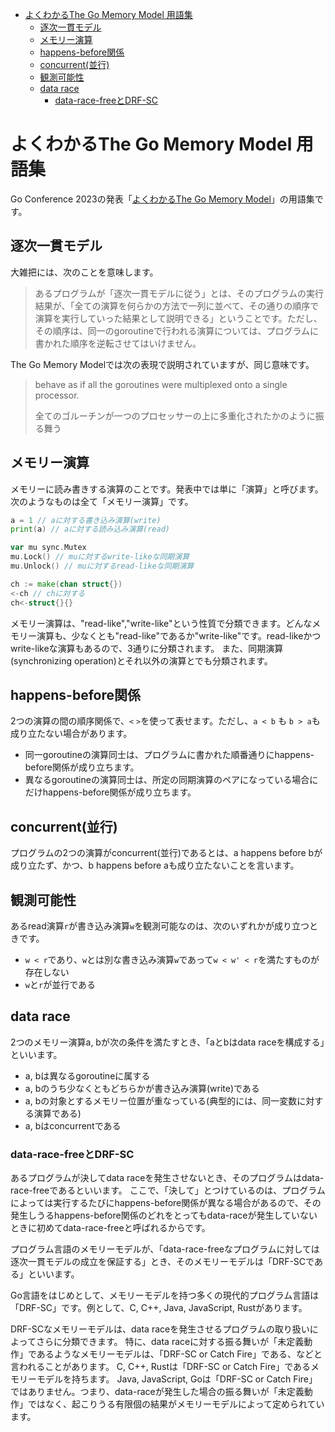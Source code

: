 - [よくわかるThe Go Memory Model 用語集](#よくわかるthe-go-memory-model-用語集)
  - [逐次一貫モデル](#逐次一貫モデル)
  - [メモリー演算](#メモリー演算)
  - [happens-before関係](#happens-before関係)
  - [concurrent(並行)](#concurrent並行)
  - [観測可能性](#観測可能性)
  - [data race](#data-race)
    - [data-race-freeとDRF-SC](#data-race-freeとdrf-sc)
# よくわかるThe Go Memory Model 用語集

Go Conference 2023の発表「[よくわかるThe Go Memory Model](https://docs.google.com/presentation/d/1UjL5jTqreNrFpulVi6l_H5vY_Bcz9jQriL65gZs1zFM/edit?usp=sharing)」の用語集です。

## 逐次一貫モデル

大雑把には、次のことを意味します。

> あるプログラムが「逐次一貫モデルに従う」とは、そのプログラムの実行結果が、「全ての演算を何らかの方法で一列に並べて、その通りの順序で演算を実行していった結果として説明できる」ということです。ただし、その順序は、同一のgoroutineで行われる演算については、プログラムに書かれた順序を逆転させてはいけません。

The Go Memory Modelでは次の表現で説明されていますが、同じ意味です。

> behave as if all the goroutines were multiplexed onto a single processor.
>
> 全てのゴルーチンが一つのプロセッサーの上に多重化されたかのように振る舞う



## メモリー演算

メモリーに読み書きする演算のことです。発表中では単に「演算」と呼びます。次のようなものは全て「メモリー演算」です。

```go
a = 1 // aに対する書き込み演算(write)
print(a) // aに対する読み込み演算(read)

var mu sync.Mutex
mu.Lock() // muに対するwrite-likeな同期演算
mu.Unlock() // muに対するread-likeな同期演算

ch := make(chan struct{})
<-ch // chに対する
ch<-struct{}{}
```

メモリー演算は、"read-like","write-like"という性質で分類できます。どんなメモリー演算も、少なくとも"read-like"であるか"write-like"です。read-likeかつwrite-likeな演算もあるので、3通りに分類されます。
また、同期演算(synchronizing operation)とそれ以外の演算とでも分類されます。

## happens-before関係

2つの演算の間の順序関係で、`<` `>`を使って表せます。ただし、`a < b` も `b > a`も成り立たない場合があります。

- 同一goroutineの演算同士は、プログラムに書かれた順番通りにhappens-before関係が成り立ちます。
- 異なるgoroutineの演算同士は、所定の同期演算のペアになっている場合にだけhappens-before関係が成り立ちます。

## concurrent(並行)

プログラムの2つの演算がconcurrent(並行)であるとは、a happens before bが成り立たず、かつ、b happens before aも成り立たないことを言います。

## 観測可能性

あるread演算`r`が書き込み演算`w`を観測可能なのは、次のいずれかが成り立つときです。

- `w < r`であり、`w`とは別な書き込み演算`w`であって`w < w' < r`を満たすものが存在しない
- `w`と`r`が並行である

## data race

2つのメモリー演算a, bが次の条件を満たすとき、「aとbはdata raceを構成する」といいます。

- a, bは異なるgoroutineに属する
- a, bのうち少なくともどちらかが書き込み演算(write)である
- a, bの対象とするメモリー位置が重なっている(典型的には、同一変数に対する演算である)
- a, bはconcurrentである

### data-race-freeとDRF-SC

あるプログラムが決してdata raceを発生させないとき、そのプログラムはdata-race-freeであるといいます。
ここで、「決して」とつけているのは、プログラムによっては実行するたびにhappens-before関係が異なる場合があるので、その発生しうるhappens-before関係のどれをとってもdata-raceが発生していないときに初めてdata-race-freeと呼ばれるからです。

プログラム言語のメモリーモデルが、「data-race-freeなプログラムに対しては逐次一貫モデルの成立を保証する」とき、そのメモリーモデルは「DRF-SCである」といいます。

Go言語をはじめとして、メモリーモデルを持つ多くの現代的プログラム言語は「DRF-SC」です。例として、C, C++, Java, JavaScript, Rustがあります。

DRF-SCなメモリーモデルは、data raceを発生させるプログラムの取り扱いによってさらに分類できます。
特に、data raceに対する振る舞いが「未定義動作」であるようなメモリーモデルは、「DRF-SC or Catch Fire」である、などと言われることがあります。
C, C++, Rustは「DRF-SC or Catch Fire」であるメモリーモデルを持ちます。
Java, JavaScript, Goは「DRF-SC or Catch Fire」ではありません。つまり、data-raceが発生した場合の振る舞いが「未定義動作」ではなく、起こりうる有限個の結果がメモリーモデルによって定められています。